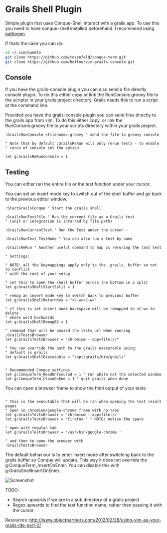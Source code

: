 Grails Shell Plugin
==================

Simple plugin that uses Conque-Shell interact with a grails app. To use this
you need to have conque-shell installed beforehand. I recommend using [pathogen](https://github.com/tpope/vim-pathogen "Pathogen").

If thats the case you can do:
```sh
cd ~/.vim/bundle
git clone https://github.com/rosenfeld/conque-term.git
git clone https://github.com/hoffoo/vim-grails-console.git
```

Console
-------
If you have the grails-console plugin you can also send a file directly
console plugin. To do this either copy or link the RunConsole.groovy file 
to the scripts/ in your grails project directory. Grails needs this to 
run a script at the command line.


Provided you have the grails-console plugin you can send files directly to
the grails app from vim. To do this either copy, or link the RunConsole.groovy
file to your scripts directory within your grails project.


```vim
:GrailsRunConsole <filename>.groovy " send the file to groovy console

" Note that by default :GrailsReRun will only rerun tests - to enable
" rerun of console set the option 

let g:GrailsReRunConsole = 1

```


Testing
------
You can either run the entire file or the test function under your cursor. 

You can set an insert mode  key to switch out of the shell buffer and 
go back to the previous editor window.

```vim
:StartGrailsConque " Start the grails shell

:GrailsRunTestFile " Run the current file as a Grails test 
" (unit or integration is inferred by file path)

:GrailsRunCurrentTest " Run the Test under the cursor -

:GrailsRunTest TestName " You can also run a test by name

:GrailsReRun " Another useful command to map is reruning the last test
```

```vim
" Settings:

" NOTE: all the keymappings apply only to the _grails_ buffer so not to conflict
" with the rest of your setup

" set this to open the shell buffer across the bottom in a split
let g:GrailsShellStartSplit = 1

" remap an insert mode key to switch back to previous buffer
let g:GrailsShellReturnKey = "<C-w><C-w>"

" if this is set insert mode backspace will be remapped to <C-w> to delete 
" whole word backwards
let g:GrailsShellRemapBS = 1

" command that will be passed the tests url when running :GrailsTestsBrowser
let g:GrailsTestsBrowser = "chromium --app=file://"

" You can override the path to the grails executable using:
" default is grails
let g:GrailsShellExecutable = "/opt/grails/bin/grails"


" Recommended Conque settings
let g:ConqueTerm_ReadUnfocused = 1 " run while not the selected window
let g:ConqueTerm_CloseOnEnd = 1 " quit grails when done
```

You can open a browser frame to show the html output of your tests:
```vim

" this is the executable that will be ran when opening the test result pages
" open in chromium/google-chrome frame with no tabs
let g:GrailsTestsBrowser = 'chromium --app=file://' 
let g:GrailsTestsBrowser = 'firefox ' " NOTE: notice the space

" open with regular tab
let g:GrailsTestsBrowser = '/usr/bin/google-chrome ' 

" and then to open the browser with
:GrailsTestsBrowser

```

The default behaviour is to enter insert mode after switching back to the grails 
buffer so Conque will update. This way it does not override the 
g:ConqueTerm_InsertOnEnter. You can disable this with g:GrailsShellInsertOnEnter.


![Screenshot](http://i.imgur.com/eOxz0d3.png)

TODO:

- Search upwards if we are in a sub directory of a grails project
- Regex upwards to find the test function name, rather than passing it with the cursor 

Resources:
http://www.objectpartners.com/2012/02/28/using-vim-as-your-grails-ide-part-2/

